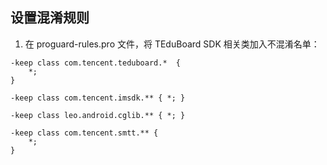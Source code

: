 ## 设置混淆规则  

1. 在 proguard-rules.pro 文件，将 TEduBoard SDK 相关类加入不混淆名单：   

```
-keep class com.tencent.teduboard.*  {
    *;
}

-keep class com.tencent.imsdk.** { *; }

-keep class leo.android.cglib.** { *; }

-keep class com.tencent.smtt.** {
	*;
}  

```


